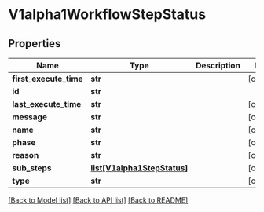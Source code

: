 # V1alpha1WorkflowStepStatus

## Properties
Name | Type | Description | Notes
------------ | ------------- | ------------- | -------------
**first_execute_time** | **str** |  | [optional] 
**id** | **str** |  | 
**last_execute_time** | **str** |  | [optional] 
**message** | **str** |  | [optional] 
**name** | **str** |  | [optional] 
**phase** | **str** |  | [optional] 
**reason** | **str** |  | [optional] 
**sub_steps** | [**list[V1alpha1StepStatus]**](V1alpha1StepStatus.md) |  | [optional] 
**type** | **str** |  | [optional] 

[[Back to Model list]](../README.md#documentation-for-models) [[Back to API list]](../README.md#documentation-for-api-endpoints) [[Back to README]](../README.md)

